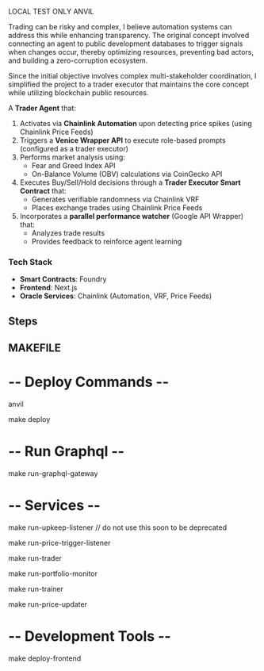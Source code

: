 LOCAL TEST ONLY ANVIL

Trading can be risky and complex, I believe automation systems can address this while enhancing transparency. The original concept involved connecting an agent to public development databases to trigger signals when changes occur, thereby optimizing resources, preventing bad actors, and building a zero-corruption ecosystem.


Since the initial objective involves complex multi-stakeholder coordination, I simplified the project to a trader executor that maintains the core concept while utilizing blockchain public resources.


A **Trader Agent** that:
1. Activates via **Chainlink Automation** upon detecting price spikes (using Chainlink Price Feeds)
2. Triggers a **Venice Wrapper API** to execute role-based prompts (configured as a trader executor)
3. Performs market analysis using:
   - Fear and Greed Index API
   - On-Balance Volume (OBV) calculations via CoinGecko API
4. Executes Buy/Sell/Hold decisions through a **Trader Executor Smart Contract** that:
   - Generates verifiable randomness via Chainlink VRF
   - Places exchange trades using Chainlink Price Feeds
5. Incorporates a **parallel performance watcher** (Google API Wrapper) that:
   - Analyzes trade results
   - Provides feedback to reinforce agent learning

### Tech Stack
- **Smart Contracts**: Foundry
- **Frontend**: Next.js
- **Oracle Services**: Chainlink (Automation, VRF, Price Feeds)



## Steps


## MAKEFILE

# -- Deploy Commands --
anvil

make deploy

# -- Run Graphql --

make run-graphql-gateway


# -- Services --

make run-upkeep-listener // do not use this soon to be deprecated

make run-price-trigger-listener

make run-trader

make run-portfolio-monitor

make run-trainer

make run-price-updater 

# -- Development Tools --

make deploy-frontend


